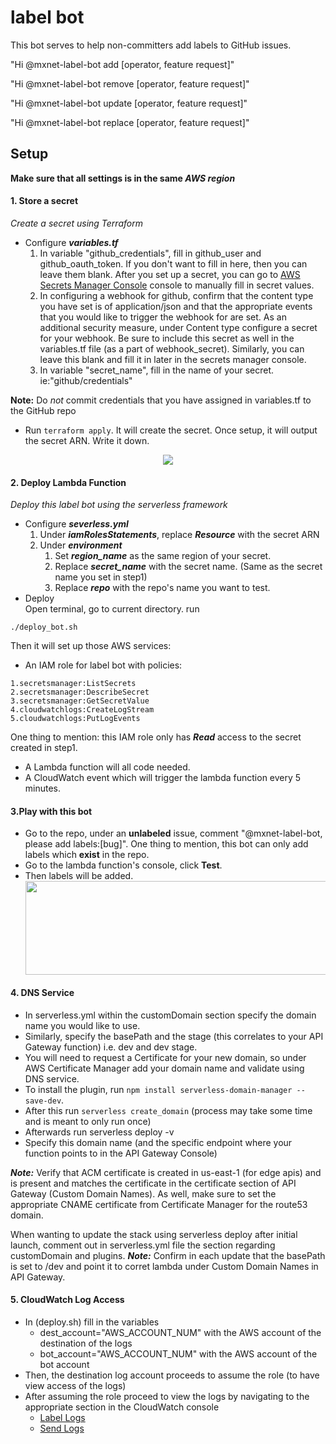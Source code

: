 # label bot
This bot serves to help non-committers add labels to GitHub issues.

"Hi @mxnet-label-bot add [operator, feature request]"

"Hi @mxnet-label-bot remove [operator, feature request]"

"Hi @mxnet-label-bot update [operator, feature request]"

"Hi @mxnet-label-bot replace [operator, feature request]"

## Setup
**Make sure that all settings is in the same *AWS region***
#### 1. Store a secret
*Create a secret using Terraform*
* Configure ***variables.tf***
    1. In variable "github_credentials", fill in github_user and github_oauth_token. If you don't want to fill in here, then you can leave them blank.
       After you set up a secret, you can go to [AWS Secrets Manager Console](https://console.aws.amazon.com/secretsmanager) console to manually fill in secret values.
    2. In configuring a webhook for github, confirm that the content type you have set is of application/json and that the appropriate events that you would like to
       trigger the webhook for are set. As an additional security measure,  under Content type configure a secret for your webhook. 
       Be sure to include this secret as well in the variables.tf file (as a part of webhook_secret). Similarly, you can leave this blank and fill it in
       later in the secrets manager console. 
    3. In variable "secret_name", fill in the name of your secret. ie:"github/credentials"

**Note:** Do *not*  commit credentials that you have assigned in variables.tf to the GitHub repo

* Run `terraform apply`. It will create the secret. Once setup, it will output the secret ARN. Write it down. 
 <div align="center">
        <img src="https://s3-us-west-2.amazonaws.com/label-bot-images/Screen+Shot+2018-08-02+at+9.42.56+PM.png" ><br>
 </div>


#### 2. Deploy Lambda Function
*Deploy this label bot using the serverless framework*
* Configure ***severless.yml***
    1. Under ***iamRolesStatements***, replace ***Resource*** with the secret ARN 
    2. Under ***environment***
        1. Set ***region_name*** as the same region of your secret.
        2. Replace ***secret_name*** with the secret name. (Same as the secret name you set in step1)
        3. Replace ***repo*** with the repo's name you want to test.
* Deploy    
Open terminal, go to current directory. run 
```
./deploy_bot.sh
```
Then it will set up those AWS services:
* An IAM role for label bot with policies:
```
1.secretsmanager:ListSecrets 
2.secretsmanager:DescribeSecret
3.secretsmanager:GetSecretValue 
4.cloudwatchlogs:CreateLogStream
5.cloudwatchlogs:PutLogEvents
```
One thing to mention: this IAM role only has ***Read*** access to the secret created in step1.
* A Lambda function will all code needed.
* A CloudWatch event which will trigger the lambda function every 5 minutes.  

#### 3.Play with this bot
* Go to the repo, under an **unlabeled** issue, comment "@mxnet-label-bot, please add labels:[bug]". One thing to mention, this bot can only add labels which **exist** in the repo.
* Go to the lambda function's console, click **Test**. 
* Then labels will be added.
    <div align="center">
        <img src="https://s3-us-west-2.amazonaws.com/label-bot-images/Screen+Shot+2018-11-13+at+1.56.17+PM.png" width="600" height="150"><br>
    </div>

#### 4. DNS Service
* In serverless.yml within the customDomain section specify the domain name you would like to use.
* Similarly, specify the basePath and the stage (this correlates to your API Gateway function) i.e. dev and dev stage.
* You will need to request a Certificate for your new domain, so under AWS Certificate Manager add your domain name and validate using DNS service.
* To install the plugin, run ``npm install serverless-domain-manager --save-dev``.
* After this run ``serverless create_domain`` (process may take some time and is meant to only run once)
* Afterwards run serverless deploy -v
* Specify this domain name (and the specific endpoint where your function points to in the API Gateway Console)

***Note:*** Verify that ACM certificate is created in us-east-1 (for edge apis) and is present and matches the certificate in the certificate section of API Gateway (Custom Domain Names).
As well, make sure to set the appropriate CNAME certificate from Certificate Manager for the route53 domain.

When wanting to update the stack using serverless deploy after initial launch, comment out
in serverless.yml file the section regarding customDomain and plugins.
***Note:*** Confirm in each update that the basePath is set to /dev and point it to corret lambda under Custom Domain Names in API Gateway.


#### 5. CloudWatch Log Access
* In (deploy.sh) fill in the variables 
    - dest_account="AWS_ACCOUNT_NUM" with the AWS account of the destination of the logs
    - bot_account="AWS_ACCOUNT_NUM" with the AWS account of the bot account
* Then, the destination log account proceeds to assume the role (to have view access of the logs)
* After assuming the role proceed to view the logs by navigating to the appropriate section in the CloudWatch console
   - [Label Logs](https://us-west-2.console.aws.amazon.com/cloudwatch/home?region=us-west-2#logStream:group=/aws/lambda/LabelBotFull-dev-label)
   - [Send Logs](https://us-west-2.console.aws.amazon.com/cloudwatch/home?region=us-west-2#logStream:group=/aws/lambda/LabelBotFull-dev-send)

